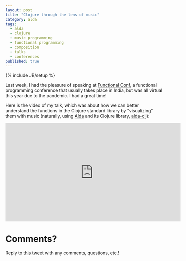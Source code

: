 ```yaml
---
layout: post
title: "Clojure through the lens of music"
category: alda
tags:
  - alda
  - clojure
  - music programming
  - functional programming
  - composition
  - talks
  - conferences
published: true
---
```


{% include JB/setup %}

Last week, I had the pleasure of speaking at [Functional Conf][fn-conf], a
functional programming conference that usually takes place in India, but was all
virtual this year due to the pandemic. I had a great time!

Here is the video of my talk, which was about how we can better understand the
functions in the Clojure standard library by "visualizing" them with music
(naturally, using [Alda][alda] and its Clojure library, [alda-clj]):

<center>
<iframe width="560" height="315" src="https://www.youtube.com/embed/J5G9Jz3lOg4" frameborder="0" allowfullscreen></iframe>
</center>

# Comments?

Reply to [this tweet][tweet] with any comments, questions, etc.!

[tweet]: https://twitter.com/dave_yarwood/status/FIXME

[fn-conf]: https://www.functionalconf.com/
[alda]: https://alda.io
[alda-clj]: https://github.com/daveyarwood/alda-clj
